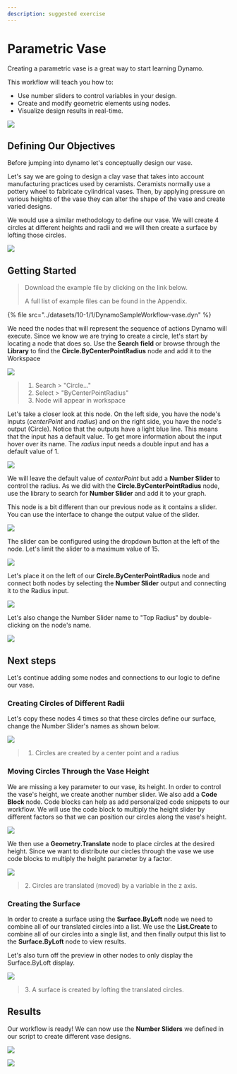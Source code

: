 ```yaml
---
description: suggested exercise
---
```


# Parametric Vase

Creating a parametric vase is a great way to start learning Dynamo.

This workflow will teach you how to:

* Use number sliders to control variables in your design.
* Create and modify geometric elements using nodes.
* Visualize design results in real-time.

![](<../images/10-1/1/vase1 (3).gif>)

## Defining Our Objectives

Before jumping into dynamo let's conceptually design our vase.

Let's say we are going to design a clay vase that takes into account manufacturing practices used by ceramists. Ceramists normally use a pottery wheel to fabricate cylindrical vases. Then, by applying pressure on various heights of the vase they can alter the shape of the vase and create varied designs.

We would use a similar methodology to define our vase. We will create 4 circles at different heights and radii and we will then create a surface by lofting those circles.

![](../images/10-1/1/vase2.png)

## Getting Started

> Download the example file by clicking on the link below.
>
> A full list of example files can be found in the Appendix.

{% file src="../datasets/10-1/1/DynamoSampleWorkflow-vase.dyn" %}

We need the nodes that will represent the sequence of actions Dynamo will execute. Since we know we are trying to create a circle, let's start by locating a node that does so. Use the **Search field** or browse through the **Library** to find the **Circle.ByCenterPointRadius** node and add it to the Workspace

![](../images/10-1/1/vase8.png)

> 1. Search > "Circle..."
> 2. Select > "ByCenterPointRadius"
> 3. Node will appear in workspace

Let's take a closer look at this node. On the left side, you have the node's inputs (_centerPoint_ and _radius_) and on the right side, you have the node's output (Circle). Notice that the outputs have a light blue line. This means that the input has a default value. To get more information about the input hover over its name. The _radius_ input needs a double input and has a default value of 1.

![](../images/10-1/1/vase10.png)

We will leave the default value of _centerPoint_ but add a **Number Slider** to control the radius. As we did with the **Circle.ByCenterPointRadius** node, use the library to search for **Number Slider** and add it to your graph.

This node is a bit different than our previous node as it contains a slider. You can use the interface to change the output value of the slider.

![](<../images/10-1/1/vase13 (1).gif>)

The slider can be configured using the dropdown button at the left of the node. Let's limit the slider to a maximum value of 15.

![](../images/10-1/1/vase11.png)

Let's place it on the left of our **Circle.ByCenterPointRadius** node and connect both nodes by selecting the **Number Slider** output and connecting it to the Radius input.

![](../images/10-1/1/vase12.png)

Let's also change the Number Slider name to "Top Radius" by double-clicking on the node's name.

![](../images/10-1/1/vase14.png)

## Next steps

Let's continue adding some nodes and connections to our logic to define our vase.

### Creating Circles of Different Radii

Let's copy these nodes 4 times so that these circles define our surface, change the Number Slider's names as shown below.

![](<../images/10-1/1/vase4 (1) (1).png>)

> 1. Circles are created by a center point and a radius

### Moving Circles Through the Vase Height

We are missing a key parameter to our vase, its height. In order to control the vase's height, we create another number slider. We also add a **Code Block** node. Code blocks can help as add personalized code snippets to our workflow. We will use the code block to multiply the height slider by different factors so that we can position our circles along the vase's height.

![](<../images/10-1/1/vase15 (1).png>)

We then use a **Geometry.Translate** node to place circles at the desired height. Since we want to distribute our circles through the vase we use code blocks to multiply the height parameter by a factor.

![](../images/10-1/1/vase5.png)

> 2\. Circles are translated (moved) by a variable in the z axis.

### Creating the Surface

In order to create a surface using the **Surface.ByLoft** node we need to combine all of our translated circles into a list. We use the **List.Create** to combine all of our circles into a single list, and then finally output this list to the **Surface.ByLoft** node to view results.

Let's also turn off the preview in other nodes to only display the Surface.ByLoft display.

![](<../images/10-1/1/vase6 (1) (1).png>)

> 3\. A surface is created by lofting the translated circles.

## Results

Our workflow is ready! We can now use the **Number Sliders** we defined in our script to create different vase designs.

![](<../images/10-1/1/vase1 (3).gif>)

![](../images/10-1/1/vase7.png)

